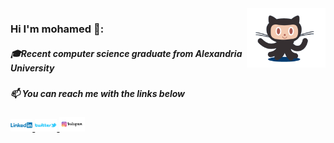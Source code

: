 <img src="https://github.com/muhamedhassan007/muhamedhassan007/blob/master/logo.gif" align="right" width="25%"> 
<h3>Hi I'm mohamed 👋:</h3>
<h5>🎓Recent computer science graduate from Alexandria University </h5>
<h5>📫 You can reach me with the links below</h5>
  

<a href="https://www.linkedin.com/in/muhamedhassan007/">
<img alt="Twitter" src="https://github.com/muhamedhassan007/muhamedhassan007/blob/master/Linkedin-Logo.png" width="7%" height="7%" >
<a href="https://twitter.com/muhamed2711">
<img  src="https://github.com/muhamedhassan007/muhamedhassan007/blob/master/twitter.jpg" width="7%" height="7%" >
<a href="https://www.instagram.com/muhamed.hassan_x/?hl=en">
<img  src="https://github.com/muhamedhassan007/muhamedhassan007/blob/master/instagram.png" width="8%" height="8%" >
<!-- <h5>Language I use :</h5> -->
